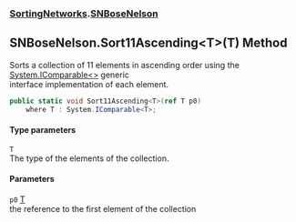 ### [SortingNetworks](SortingNetworks.md 'SortingNetworks').[SNBoseNelson](SortingNetworks_SNBoseNelson.md 'SortingNetworks.SNBoseNelson')
## SNBoseNelson.Sort11Ascending&lt;T&gt;(T) Method
Sorts a collection of 11 elements in ascending order using the [System.IComparable&lt;&gt;](https://docs.microsoft.com/en-us/dotnet/api/System.IComparable-1 'System.IComparable`1') generic  
interface implementation of each element.  
```csharp
public static void Sort11Ascending<T>(ref T p0)
    where T : System.IComparable<T>;
```
#### Type parameters
<a name='SortingNetworks_SNBoseNelson_Sort11Ascending_T_(T)_T'></a>
`T`  
The type of the elements of the collection.
  
#### Parameters
<a name='SortingNetworks_SNBoseNelson_Sort11Ascending_T_(T)_p0'></a>
`p0` [T](SortingNetworks_SNBoseNelson_Sort11Ascending_T_(T).md#SortingNetworks_SNBoseNelson_Sort11Ascending_T_(T)_T 'SortingNetworks.SNBoseNelson.Sort11Ascending&lt;T&gt;(T).T')  
the reference to the first element of the collection
  
